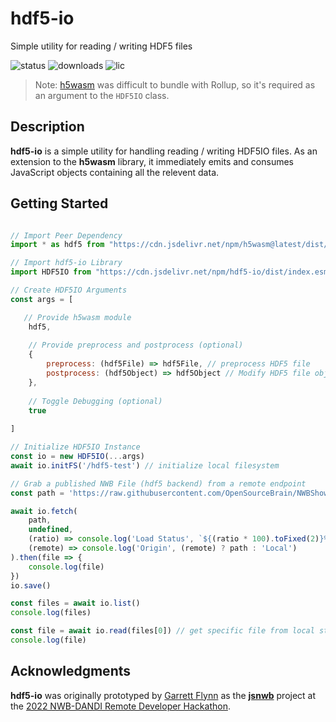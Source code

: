 # hdf5-io
Simple utility for reading / writing HDF5 files

![status](https://img.shields.io/npm/v/hdf5-io) 
![downloads](https://img.shields.io/npm/dt/hdf5-io)
![lic](https://img.shields.io/npm/l/hdf5-io)

> Note: [h5wasm](https://github.com/usnistgov/h5wasm) was difficult to bundle with Rollup, so it's required as an argument to the `HDF5IO` class.

## Description
**hdf5-io** is a simple utility for handling reading / writing HDF5IO files. As an extension to the **h5wasm** library, it immediately emits and consumes JavaScript objects containing all the relevent data.

## Getting Started

``` javascript 

// Import Peer Dependency
import * as hdf5 from "https://cdn.jsdelivr.net/npm/h5wasm@latest/dist/esm/hdf5_hl.js";

// Import hdf5-io Library
import HDF5IO from "https://cdn.jsdelivr.net/npm/hdf5-io/dist/index.esm.js";

// Create HDF5IO Arguments
const args = [

   // Provide h5wasm module
    hdf5,    
    
    // Provide preprocess and postprocess (optional)
    {
        preprocess: (hdf5File) => hdf5File, // preprocess HDF5 file
        postprocess: (hdf5Object) => hdf5Object // Modify HDF5 file object before returning
    },
    
    // Toggle Debugging (optional)
    true 
    
]

// Initialize HDF5IO Instance
const io = new HDF5IO(...args)
await io.initFS('/hdf5-test') // initialize local filesystem

// Grab a published NWB File (hdf5 backend) from a remote endpoint
const path = 'https://raw.githubusercontent.com/OpenSourceBrain/NWBShowcase/master/FergusonEtAl2015/FergusonEtAl2015.nwb'

await io.fetch(
    path, 
    undefined, 
    (ratio) => console.log('Load Status', `${(ratio * 100).toFixed(2)}%`),
    (remote) => console.log('Origin', (remote) ? path : 'Local')
).then(file => {
    console.log(file)
})
io.save()

const files = await io.list()
console.log(files)

const file = await io.read(files[0]) // get specific file from local storage
console.log(file)

```
## Acknowledgments
**hdf5-io** was originally prototyped by [Garrett Flynn](https;//github.com/garrettmflynn) as the [**jsnwb**](https;//github.com/brainsatplay/jsnwb) project at the [2022 NWB-DANDI Remote Developer Hackathon](https://neurodatawithoutborders.github.io/nwb_hackathons/HCK12_2022_Remote/).
